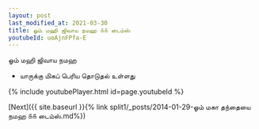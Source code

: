 ```yaml
---
layout: post
last_modified_at: 2021-03-30
title: ஓம் மஹி ஜிவாய நமஹ ௧௧ டைம்ஸ்
youtubeId: uoAjnFPfa-E
---
```

 
 
 ஓம் மஹி ஜிவாய நமஹ  
 
 -  யாருக்கு மிகப் பெரிய தொடுதல் உள்ளது 
 
  
 
  
 
 
 
 
 
 


{% include youtubePlayer.html id=page.youtubeId %}
 
[Next]({{ site.baseurl }}{% link  split1/_posts/2014-01-29-ஓம் மகா தந்தையை நமஹ ௧௧ டைம்ஸ்.md%})
 
